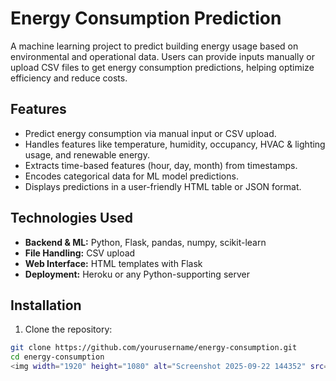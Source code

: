 # Energy Consumption Prediction

A machine learning project to predict building energy usage based on environmental and operational data. Users can provide inputs manually or upload CSV files to get energy consumption predictions, helping optimize efficiency and reduce costs.

## Features

- Predict energy consumption via manual input or CSV upload.
- Handles features like temperature, humidity, occupancy, HVAC & lighting usage, and renewable energy.
- Extracts time-based features (hour, day, month) from timestamps.
- Encodes categorical data for ML model predictions.
- Displays predictions in a user-friendly HTML table or JSON format.

## Technologies Used

- **Backend & ML:** Python, Flask, pandas, numpy, scikit-learn
- **File Handling:** CSV upload
- **Web Interface:** HTML templates with Flask
- **Deployment:** Heroku or any Python-supporting server

## Installation

1. Clone the repository:
```bash
git clone https://github.com/yourusername/energy-consumption.git
cd energy-consumption
<img width="1920" height="1080" alt="Screenshot 2025-09-22 144352" src="https://github.com/user-attachments/assets/34740528-2a67-41d0-b2d5-1cefd7d41c89" />

